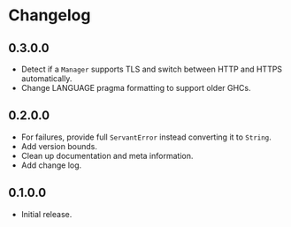 # Changelog

## 0.3.0.0

  * Detect if a `Manager` supports TLS and switch between HTTP and HTTPS automatically.
  * Change LANGUAGE pragma formatting to support older GHCs.

## 0.2.0.0

  * For failures, provide full `ServantError` instead converting it to `String`.
  * Add version bounds.
  * Clean up documentation and meta information.
  * Add change log.

## 0.1.0.0

  * Initial release.